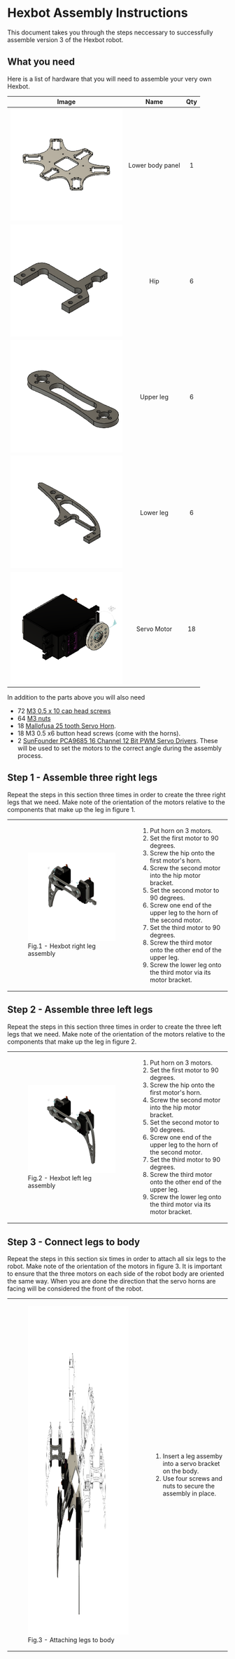 # Hexbot Assembly Instructions

This document takes you through the steps neccessary to successfully assemble version 3 of the Hexbot robot.

## What you need

Here is a list of hardware that you will need to assemble your very own Hexbot.

| Image | Name | Qty |
|:-------------------------------------------------:|:----------------:|:---:|
| ![Lower body panel](/img/newLowerBody&#32;v7.png) | Lower body panel |  1  |
| ![Hip](/img/newHip&#32;v12.png)                   | Hip              |  6  |
| ![Upper leg](/img/upperLeg&#32;v5.png)            | Upper leg        |  6  |
| ![Lower leg](/img/newLowerLeg&#32;v10.png)        | Lower leg        |  6  |
| ![Servo motor](/img/MG996R&#32;servo&#32;motor&#32;animated&#32;v4.png)        | Servo Motor        |  18  |

In addition to the parts above you will also need 

* 72 [M3 0.5 x 10 cap head screws](https://www.amazon.ca/gp/product/B07FDLN8C3/ref=ppx_yo_dt_b_asin_title_o01_s00?ie=UTF8&psc=1)
* 64 [M3 nuts](https://www.amazon.ca/gp/product/B07FDLN8C3/ref=ppx_yo_dt_b_asin_title_o01_s00?ie=UTF8&psc=1)
* 18 [Mallofusa 25 tooth Servo Horn](https://www.amazon.ca/Mallofusa-Servo-Aluminum-Silvery-Helicopter/dp/B00NOGMK3M). 
* 18 M3 0.5 x6 button head screws (come with the horns). 
* 2 [SunFounder PCA9685 16 Channel 12 Bit PWM Servo Drivers](https://www.amazon.ca/gp/product/B014KTSMLA/ref=ppx_yo_dt_b_asin_title_o01_s00?ie=UTF8&psc=1). These will be used to set the motors to the correct angle during the assembly process.  

## Step 1 - Assemble three right legs

Repeat the steps in this section three times in order to create the three right legs that we need. Make note of the orientation of the motors relative to the components that make up the leg in figure 1.

 <table>
  <tr>
    <td align ="left"> 
        <figure>
           <img src="/img/assembledRightLeg v2.png" alt="Right Leg"> </th>
           <figcaption>Fig.1 - Hexbot right leg assembly</figcaption>
        </figure> 
    </td>
    <td align ="left">
       <ol>  
          <li>Put horn on 3 motors.</li>  
          <li>Set the first motor to 90 degrees.</li>  
          <li>Screw the hip onto the first motor's horn.</li>  
          <li>Screw the second motor into the hip motor bracket.</li>  
          <li>Set the second motor to 90 degrees.</li>  
          <li>Screw one end of the upper leg to the horn of the second motor.</li>  
          <li>Set the third motor to 90 degrees.</li>  
          <li>Screw the third motor onto the other end of the upper leg.</li>  
          <li>Screw the lower leg onto the third motor via its motor bracket.</li> 
       </ol>  
    </td>
  </tr>  
</table> 

## Step 2 - Assemble three left legs

Repeat the steps in this section three times in order to create the three left legs that we need. Make note of the orientation of the motors relative to the components that make up the leg in figure 2.

 <table>
  <tr>
    <td align ="left"> 
        <figure>
           <img src="/img/assembledLeftLeg v2.png" alt="Left Leg"> </th>
           <figcaption>Fig.2 - Hexbot left leg assembly</figcaption>
        </figure> 
    </td>
    <td align ="left">
       <ol>  
          <li>Put horn on 3 motors.</li>  
          <li>Set the first motor to 90 degrees.</li>  
          <li>Screw the hip onto the first motor's horn.</li>  
          <li>Screw the second motor into the hip motor bracket.</li>  
          <li>Set the second motor to 90 degrees.</li>  
          <li>Screw one end of the upper leg to the horn of the second motor.</li>  
          <li>Set the third motor to 90 degrees.</li>  
          <li>Screw the third motor onto the other end of the upper leg.</li>  
          <li>Screw the lower leg onto the third motor via its motor bracket.</li> 
       </ol>  
    </td>
  </tr>  
</table> 

## Step 3 - Connect legs to body

Repeat the steps in this section six times in order to attach all six legs to the robot. Make note of the orientation of the motors in figure 3. It is important to ensure that the three motors on each side of the robot body are oriented the same way. When you are done the direction that the servo horns are facing will be considered the front of the robot.

<table>
  <tr>
    <td align ="left"> 
       <figure>
          <img src="/img/hexapodFullAssembly-hybridRenderingWireframe.svg" alt="Full robot assembly" width="750" height="750"> 
          <figcaption>Fig.3 - Attaching legs to body</figcaption>
       </figure> 
    </td>
    <td align ="left">
       <ol>  
          <li>Insert a leg assemby into a servo bracket on the body.</li>  
          <li>Use four screws and nuts to secure the assembly in place.</li>  
       </ol>  
    </td>
  </tr>  
</table> 
